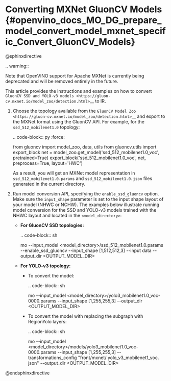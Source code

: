 # Converting MXNet GluonCV Models {#openvino_docs_MO_DG_prepare_model_convert_model_mxnet_specific_Convert_GluonCV_Models}

@sphinxdirective

.. warning::

   Note that OpenVINO support for Apache MXNet is currently being deprecated and will be removed entirely in the future.

This article provides the instructions and examples on how to convert `GluonCV SSD and YOLO-v3 models <https://gluon-cv.mxnet.io/model_zoo/detection.html>`__ to IR.

1. Choose the topology available from the `GluonCV Model Zoo <https://gluon-cv.mxnet.io/model_zoo/detection.html>`__ and export to the MXNet format using the GluonCV API. For example, for the ``ssd_512_mobilenet1.0`` topology:

   .. code-block:: py
      :force:

      from gluoncv import model_zoo, data, utils
      from gluoncv.utils import export_block
      net = model_zoo.get_model('ssd_512_mobilenet1.0_voc', pretrained=True)
      export_block('ssd_512_mobilenet1.0_voc', net, preprocess=True, layout='HWC')

   As a result, you will get an MXNet model representation in ``ssd_512_mobilenet1.0.params`` and ``ssd_512_mobilenet1.0.json`` files generated in the current directory.

2. Run model conversion API, specifying the ``enable_ssd_gluoncv`` option. Make sure the ``input_shape`` parameter is set to the input shape layout of your model (NHWC or NCHW). The examples below illustrate running model conversion for the SSD and YOLO-v3 models trained with the NHWC layout and located in the ``<model_directory>``:

   * **For GluonCV SSD topologies:**

     .. code-block:: sh

        mo --input_model <model_directory>/ssd_512_mobilenet1.0.params --enable_ssd_gluoncv --input_shape [1,512,512,3] --input data --output_dir <OUTPUT_MODEL_DIR>

   * **For YOLO-v3 topology:**

     * To convert the model:

       .. code-block:: sh

          mo --input_model <model_directory>/yolo3_mobilenet1.0_voc-0000.params  --input_shape [1,255,255,3] --output_dir <OUTPUT_MODEL_DIR>

     * To convert the model with replacing the subgraph with RegionYolo layers:

       .. code-block:: sh

          mo --input_model <model_directory>/models/yolo3_mobilenet1.0_voc-0000.params  --input_shape [1,255,255,3] --transformations_config "front/mxnet/   yolo_v3_mobilenet1_voc.  json" --output_dir <OUTPUT_MODEL_DIR>


@endsphinxdirective
